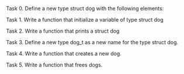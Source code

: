 Task 0. Define a new type struct dog with the following elements:

Task 1. Write a function that initialize a variable of type struct dog

Task 2. Write a function that prints a struct dog

Task 3. Define a new type dog_t as a new name for the type struct dog.

Task 4. Write a function that creates a new dog.

Task 5. Write a function that frees dogs.
